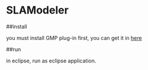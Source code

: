 SLAModeler
==========
##install

you must install GMP plug-in first, you can get it in [here]()

##run

in eclipse, run as eclipse application.


